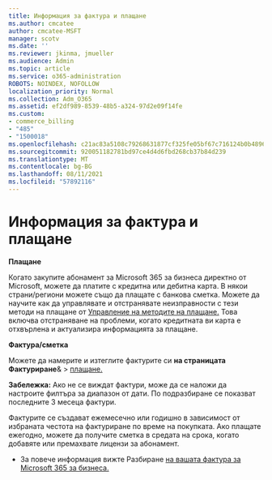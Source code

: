 ```yaml
---
title: Информация за фактура и плащане
ms.author: cmcatee
author: cmcatee-MSFT
manager: scotv
ms.date: ''
ms.reviewer: jkinma, jmueller
ms.audience: Admin
ms.topic: article
ms.service: o365-administration
ROBOTS: NOINDEX, NOFOLLOW
localization_priority: Normal
ms.collection: Adm_O365
ms.assetid: ef2df989-8539-48b5-a324-97d2e09f14fe
ms.custom:
- commerce_billing
- "485"
- "1500018"
ms.openlocfilehash: c21ac83a5108c79268631877cf325fe05bf67c716124b0b4896665395c03178b
ms.sourcegitcommit: 920051182781bd97ce4d4d6fbd268cb37b84d239
ms.translationtype: MT
ms.contentlocale: bg-BG
ms.lasthandoff: 08/11/2021
ms.locfileid: "57892116"
---
```

# <a name="invoice-and-payment-information"></a>Информация за фактура и плащане

**Плащане**

Когато закупите абонамент за Microsoft 365 за бизнеса директно от Microsoft, можете да платите с кредитна или дебитна карта.  В някои страни/региони можете също да плащате с банкова сметка.  Можете да научите как да управлявате и отстранявате неизправности с тези методи на плащане от [Управление на методите на плащане.](https://docs.microsoft.com/microsoft-365/commerce/billing-and-payments/manage-payment-methods) Това включва отстраняване на проблеми, когато кредитната ви карта е отхвърлена и актуализира информацията за плащане.

**Фактура/сметка**

Можете да намерите и изтеглите фактурите си **на страницата Фактуриране**&  >  [плащане.](https://go.microsoft.com/fwlink/p/?linkid=848039)  

**Забележка:** Ако не се виждат фактури, може да се наложи да настроите филтъра за диапазон от дати.  По подразбиране се показват последните 3 месеца фактури.

Фактурите се създават ежемесечно или годишно в зависимост от избраната честота на фактуриране по време на покупката.  Ако плащате ежегодно, можете да получите сметка в средата на срока, когато добавяте или премахвате лицензи за абонамент.

- За повече информация вижте Разбиране [на вашата фактура за Microsoft 365 за бизнеса.](https://docs.microsoft.com/microsoft-365/commerce/billing-and-payments/understand-your-invoice2)